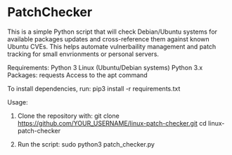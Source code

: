 # PatchChecker
This is a simple Python script that will check Debian/Ubuntu systems for available packages updates and cross-reference them against known Ubuntu CVEs.
This helps automate vulnerbaility management and patch tracking for small envrionments or personal servers. 

Requirements:
Python 3
Linux (Ubuntu/Debian systems)
Python 3.x
Packages:
  requests
  Access to the apt command

To install dependencies, run: 
pip3 install -r requirements.txt

Usage:
1. Clone the repository with:
   git clone https://github.com/YOUR_USERNAME/linux-patch-checker.git
   cd linux-patch-checker

2. Run the script: 
  sudo python3 patch_checker.py
  
   
